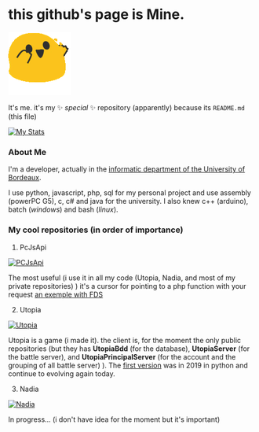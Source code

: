 # this github's page is Mine.

![MEGA HAPPY STONKS](https://github.com/MisterMine01/MisterMine01/blob/main/happy.gif?raw=true)

It's me. it's my ✨ _special_ ✨ repository (apparently) because its `README.md` (this file)

[![My Stats](https://github-readme-stats.vercel.app/api?username=MisterMine01&count_private=true&show_icons=true&theme=radical)](https://github.com/anuraghazra/github-readme-stats)


### About Me

I'm a developer, actually in the [informatic department of the University of Bordeaux](https://www.iut.u-bordeaux.fr/info/).

I use python, javascript, php, sql for my personal project and use assembly (powerPC G5), c, c# and java for the university. I also knew c++ (arduino), batch (*windows*) and bash (*linux*).

### My cool repositories (in order of importance)

1. PcJsApi

[![PCJsApi](https://github-readme-stats.vercel.app/api/pin/?username=MisterMine01&repo=PCJsApi&theme=radical)](https://github.com/MisterMine01/PCJsApi)

The most useful (i use it in all my code (Utopia, Nadia, and most of my private repositories) ) it's a cursor for pointing to a php function with your request [an exemple with FDS](https://github.com/MisterMine01/FDS)

2. Utopia

[![Utopia](https://github-readme-stats.vercel.app/api/pin/?username=MisterMine01&repo=UtopiaClient&theme=radical)](https://github.com/MisterMine01/UtopiaClient)

Utopia is a game (i made it). the client is, for the moment the only public repositories (but they has **UtopiaBdd** (for the database), **UtopiaServer** (for the battle server), and **UtopiaPrincipalServer** (for the account and the grouping of all battle server) ). The [first version](https://github.com/MisterMine01/PyUtopiaClient/tree/Beta-0.1) was in 2019 in python and continue to evolving again today.

3. Nadia

[![Nadia](https://github-readme-stats.vercel.app/api/pin/?username=MisterMine01&repo=ProjectNadia&theme=radical)](https://github.com/MisterMine01/ProjectNadia)

In progress... (i don't have idea for the moment but it's important)